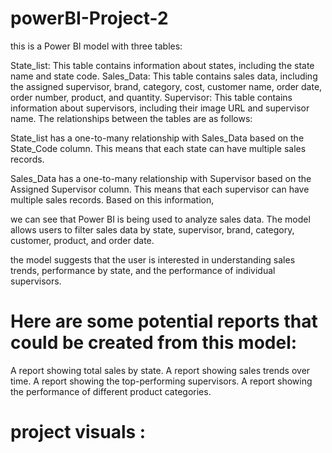 # powerBI-Project-2 
this is a Power BI model with three tables:

State_list: This table contains information about states, including the state name and state code.
Sales_Data: This table contains sales data, including the assigned supervisor, brand, category, cost, customer name, order date, order number, product, and quantity.
Supervisor: This table contains information about supervisors, including their image URL and supervisor name.
The relationships between the tables are as follows:

State_list has a one-to-many relationship with Sales_Data based on the State_Code column. This means that each state can have multiple sales records.

Sales_Data has a one-to-many relationship with Supervisor based on the Assigned Supervisor column. This means that each supervisor can have multiple sales records.
Based on this information,

we can see that Power BI is being used to analyze sales data. The model allows users to filter sales data by state, supervisor, brand, category, customer, product, and order date.

the model suggests that the user is interested in understanding sales trends, performance by state, and the performance of individual supervisors.

# Here are some potential reports that could be created from this model:

A report showing total sales by state.
A report showing sales trends over time.
A report showing the top-performing supervisors.
A report showing the performance of different product categories.

# project visuals :
